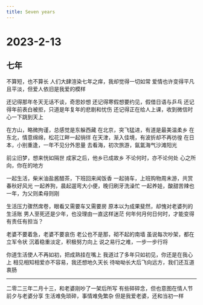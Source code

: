 ```yaml
---
title: Seven years
---
```


# 2023-2-13

## 七年
不算短，也不算长
人们大肆渲染七年之痒，我却觉得一切如常
爱情也许变得平凡且平淡，但爱人依旧是我爱的模样

还记得那年冬天无话不谈，奇思妙想
还记得寒假想要约见，假借日语与乒乓
还记得年前表白被拒，只道是年复年的悲剧和忧伤
还记得正在给人上课，收到微信时心一下跳到天上

在方山，略微拘谨，总感觉是东躲西藏
在北京，突飞猛进，有道是最美温柔乡
在东北，情意绵绵，松花江畔一起徜徉
在天津，渐入佳境，有波折却不再彷徨
在日本，小别重逢，一年不见分外思量
去看海，初次旅游，氤氲海气沙滩阳光

前尘旧梦，想来恍如隔世
成家之后，他乡已成故乡
不论何时，亦不论何处
心之所向，你在的地方

一起生活，柴米油盐酱醋茶，下班回来闻饭香
一起骑车，上班购物周末游，共赏春秋好风光
一起养狗，晨起遛弯大小便，晚归刷牙洗澡忙
一起养娃，酸甜苦辣也一年，为父则柔母则刚

生活压力骤然席卷，眼看又需要车又需要房
原本以为成果斐然，却愧对老婆列的生活账
男人至死还是少年，也没理由一直这样迷茫
何年何月何日何时，才能变得有责任有担当？

老婆不要着急，老婆不要哀伤
老公也不是那，砌不起的南墙
虽说每次吵架，都在立军令状
沉着稳重淡定，积极努力向上
说之易行之难，一步一步行将

你道生活使人不再如初，把成熟挂在嘴上
我道过了多年只如初见，你还是在我心上
相见相知相爱亦不容易，我还想地久天长
待呦呦长大后飞向远方，我们还互道衷肠

-----------------------------------------

二零二三年二月十三，和老婆刚吵了一架后所写
有些碎碎念，但也意图在情人节前夕与老婆分享
生活难免琐碎，事情难免繁杂
但是我爱老婆，还和当初一样


